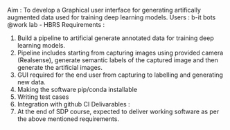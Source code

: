 Aim : To develop a Graphical user interface for generating artifically augmented data used for
training deep learning models.
Users : b-it bots @work lab - HBRS
Requirements :
1) Build a pipeline to artificial generate annotated data for training deep learning models.
2) Pipeline includes starting from capturing images using provided camera (Realsense),
generate semantic labels of the captured image and then generate the artificial images.
3) GUI required for the end user from capturing to labelling and generating new data.
4) Making the software pip/conda installable
5) Writing test cases
6) Integration with github CI
Delivarables :
1) At the end of SDP course, expected to deliver working software as per the above mentioned
requirements.
